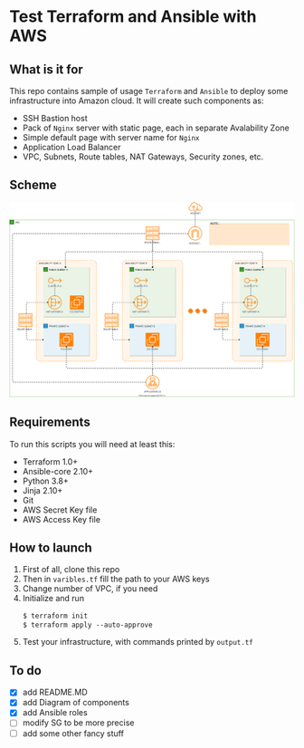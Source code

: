 # Test Terraform and Ansible with AWS

## What is it for
This repo contains sample of usage ```Terraform``` and ```Ansible``` to deploy some infrastructure into Amazon cloud.
It will create such components as:
- SSH Bastion host
- Pack of ```Nginx```  server with static page, each in separate Avalability Zone
- Simple default page with server name for ```Nginx```
- Application Load Balancer
- VPC, Subnets, Route tables, NAT Gateways, Security zones, etc.

## Scheme

[ ![](./images/scheme.svg) ](./images/scheme.svg)

## Requirements
To run this scripts you will need at least this: 
- Terraform 1.0+
- Ansible-core 2.10+
- Python 3.8+
- Jinja 2.10+
- Git
- AWS Secret Key file
- AWS Access Key file

## How to launch
1. First of all, clone this repo 
2. Then in ```varibles.tf``` fill the path to your AWS keys
3. Change number of VPC, if you need
4. Initialize and run
    ```
    $ terraform init
    $ terraform apply --auto-approve
    ```
5. Test your infrastructure, with commands printed by ```output.tf```

## To do
 - [x] add README.MD
 - [x] add Diagram of components
 - [x] add Ansible roles
 - [ ] modify SG to be more precise
 - [ ] add some other fancy stuff